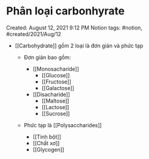 # Phân loại carbonhyrate

Created: August 12, 2021 9:12 PM
Notion tags: #notion, #created/2021/Aug/12

- [[Carbohydrate]] gồm 2 loại là đơn giản và phức tạp
    - Đơn giản bao gồm:
        - [[Monosacharide]]
            - [[Glucose]]
            - [[Fructose]]
            - [[Galactose]]
        - [[Disacharide]]
            - [[Maltose]]
            - [[Lactose]]
            - [[Sucrose]]

    - Phức tạp là [[Polysaccharides]]
        - [[Tinh bột]]
        - [[Chất xơ]]
        - [[Glycogen]]